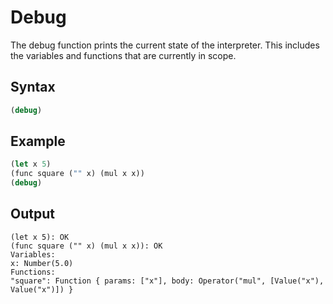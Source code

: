 # Debug

The debug function prints the current state of the interpreter. This includes the variables and functions that are currently in scope.

## Syntax
```lisp
(debug)
```

## Example
```lisp
(let x 5)
(func square ("" x) (mul x x))
(debug)
```

## Output
```
(let x 5): OK
(func square ("" x) (mul x x)): OK
Variables:
x: Number(5.0)
Functions:
"square": Function { params: ["x"], body: Operator("mul", [Value("x"), Value("x")]) }
```